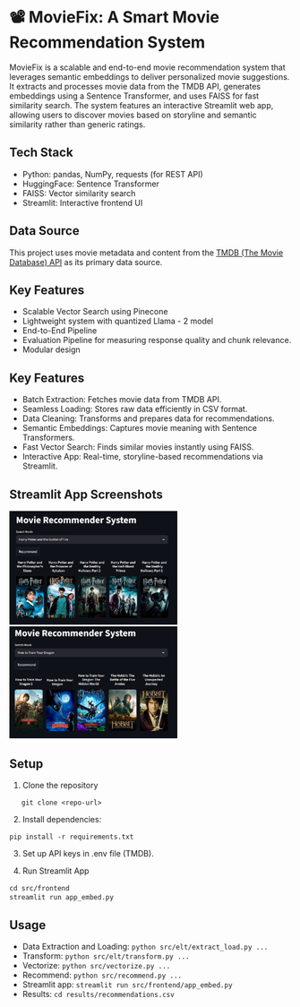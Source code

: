 # 📽️ MovieFix: A Smart Movie Recommendation System
MovieFix is a scalable and end-to-end movie recommendation system that leverages semantic embeddings to deliver personalized movie suggestions. It extracts and processes movie data from the TMDB API, generates embeddings using a Sentence Transformer, and uses FAISS for fast similarity search. The system features an interactive Streamlit web app, allowing users to discover movies based on storyline and semantic similarity rather than generic ratings.


## Tech Stack 
- Python: pandas, NumPy, requests (for REST API)
- HuggingFace: Sentence Transformer
- FAISS: Vector similarity search
- Streamlit: Interactive frontend UI


## Data Source
This project uses movie metadata and content from the [TMDB (The Movie Database) API](https://www.themoviedb.org/documentation/api) as its primary data source. 


## Key Features 
- Scalable Vector Search using Pinecone
- Lightweight system with quantized Llama - 2 model 
- End-to-End Pipeline
- Evaluation Pipeline for measuring response quality and chunk relevance.
- Modular design 


## Key Features
- Batch Extraction: Fetches movie data from TMDB API.
- Seamless Loading: Stores raw data efficiently in CSV format.
- Data Cleaning: Transforms and prepares data for recommendations.
- Semantic Embeddings: Captures movie meaning with Sentence Transformers.
- Fast Vector Search: Finds similar movies instantly using FAISS.
- Interactive App: Real-time, storyline-based recommendations via Streamlit.


## Streamlit App Screenshots
<p float="left">
  <img src="images/image_1.png" width="300" style="margin-right: 10px;"/>
  <img src="images/image_2.png" width="300"/>
</p>


## Setup
1. Clone the repository
```
   git clone <repo-url>
```

2. Install dependencies:
```
pip install -r requirements.txt
```

3. Set up API keys in .env file (TMDB).

4. Run Streamlit App
```
cd src/frontend
streamlit run app_embed.py
```

## Usage
- Data Extraction and Loading: `python src/elt/extract_load.py ...`
- Transform: `python src/elt/transform.py ...`
- Vectorize: `python src/vectorize.py ...`
- Recommend: `python src/recommend.py ...`
- Streamlit app: `streamlit run src/frontend/app_embed.py`
- Results: `cd results/recommendations.csv`